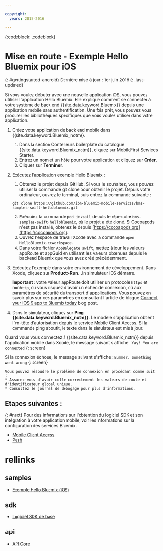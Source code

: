 ```yaml
---

copyright:
  years: 2015-2016

---
```


<!-- Attribute definitions -->
{:codeblock: .codeblock}

# Mise en route - Exemple Hello Bluemix pour iOS
{: #gettingstarted-android}
Dernière mise à jour : 1er juin 2016
{: .last-updated}  

Si vous voulez débuter avec une nouvelle application iOS, vous pouvez utiliser l'application Hello Bluemix.
Elle explique comment se connecter à votre système de back end {{site.data.keyword.Bluemix}} depuis une application
mobile sans authentification. Une fois prêt, vous pouvez vous procurer les bibliothèques spécifiques que vous voulez utiliser dans votre application.

1. Créez votre application de back end mobile dans {{site.data.keyword.Bluemix_notm}}.
    1. Dans la section Conteneurs boilerplate du catalogue {{site.data.keyword.Bluemix_notm}}, cliquez sur MobileFirst Services Starter.
    2. Entrez un nom et un hôte pour votre application et cliquez sur **Créer**.
    3. Cliquez sur **Terminer**.
2. Exécutez l'application exemple Hello Bluemix :
	1. Obtenez le projet depuis GitHub. Si vous le souhaitez, vous pouvez utiliser la commande git clone pour obtenir le projet. Depuis votre ordinateur, ouvrez le terminal, puis entrez la commande suivante :
    ```
    git clone https://github.com/ibm-bluemix-mobile-services/bms-samples-swift-hellobluemix.git
    ```
	2. Exécutez la commande `pod install` depuis le répertoire `bms-samples-swift-hellobluemix`, où le projet a été cloné. Si Cocoapods n'est pas installé, obtenez le depuis [https://cocoapods.org](https://cocoapods.org).
	3. Ouvrez l'espace de travail Xcode avec la commande `open HelloBluemix.xcworkspace`.
	4. Dans votre fichier `AppDelegate.swift`, mettez à jour les valeurs appRoute et appGuid en utilisant les valeurs obtenues depuis le backend Bluemix que vous avez créé précédemment.

3. Exécutez l'exemple dans votre environnement de développement. Dans Xcode, cliquez sur **Product&gt;Run**. Un simulateur iOS démarre.

	**Important :** votre valeur appRoute doit utiliser un protocole `https` et non`http`, ou vous risquez d'avoir un échec de connexion, dû aux paramètres de sécurité du transport d'appplications. Vous pouvez en savoir plus sur ces paramètres en consultant l'article de blogue [Connect your iOS 9 app to Bluemix today](https://developer.ibm.com/bluemix/2015/09/16/connect-your-ios-9-app-to-bluemix/) blog post.
	
4. Dans le simulateur, cliquez sur **Ping {{site.data.keyword.Bluemix_notm}}**. Le modèle d'application obtient l'en-tête d'autorisation depuis le service Mobile Client Access. Si la commande ping aboutit, le texte dans le simulateur est mis à jour.

  Quand vous vous connectez à {{site.data.keyword.Bluemix_notm}} depuis l'application mobile dans Xcode, le message suivant s'affiche : `Yay! You are connected`
  {: screen}

  <!--
  ![Hello World application successfully connected to {{site.data.keyword.Bluemix_notm}}](images/yayconnected.jpg "Figure 1. Hello World application successfully connected to Bluemix")
-->

  Si la connexion échoue, le message suivant s'affiche : `Bummer. Something went wrong`
  {: screen}

 <!--
  ![Hello World application not connected to Bluemix](images/bummer_android.jpg "Figure 2. Hello World application not connected to Bluemix")
  -->

	Vous pouvez résoudre le problème de connexion en procédant comme suit :
	* Assurez-vous d'avoir collé correctement les valeurs de route et d'identificateur global unique.
	* Consultez le journal de débogage pour plus d'informations.


## Etapes suivantes :
{: #next}
Pour des informations sur l'obtention du logiciel SDK et son intégration à votre application mobile, voir les informations sur la configuration des services Bluemix.
   * [Mobile Client Access](../../services/mobileaccess/index.html)
   * [Push](../../services/mobilepush/index.html)

# rellinks

## samples
   * [Exemple Hello Bluemix (iOS)](https://github.com/ibm-bluemix-mobile-services/bms-samples-swift-hellobluemix)

## sdk
   * [Logiciel SDK de base](https://github.com/ibm-bluemix-mobile-services/bms-clientsdk-android-core)

## api
   * [API Core](https://www.{DomainName}/docs/api/content/api/mobilefirst/android/core-api-doc/overview-summary.html)
